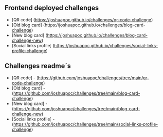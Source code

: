 ## Frontend deployed challenges
- [QR code] (https://joshuapoc.github.io/challenges/qr-code-challenge)
- [Old blog card] (https://joshuapoc.github.io/challenges/blog-card-challenge)
- [New blog card] (https://joshuapoc.github.io/challenges/blog-card-challenge-new)
- [Social links profile] (https://joshuapoc.github.io/challenges/social-links-profile-challenge)

## Challenges readme´s 
- [QR code] - (https://github.com/joshuapoc/challenges/tree/main/qr-code-challenge)
- [Old blog card] - (https://github.com/joshuapoc/challenges/tree/main/blog-card-challenge)
- [New blog card] - (https://github.com/joshuapoc/challenges/tree/main/blog-card-challenge-new)
- [Social links profile] - (https://github.com/joshuapoc/challenges/tree/main/social-links-profile-challenge)